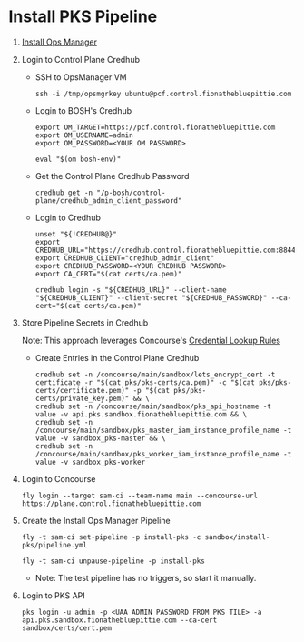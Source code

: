 #   Install PKS Pipeline

1.  [Install Ops Manager](../install-ops-manager/README.md)

1.  Login to Control Plane Credhub

    *   SSH to OpsManager VM
        ```
        ssh -i /tmp/opsmgrkey ubuntu@pcf.control.fionathebluepittie.com
        ```

    *   Login to BOSH's Credhub
        ```
        export OM_TARGET=https://pcf.control.fionathebluepittie.com
        export OM_USERNAME=admin
        export OM_PASSWORD=<YOUR OM PASSWORD>

        eval "$(om bosh-env)"
        ```

    *   Get the Control Plane Credhub Password
        ```
        credhub get -n "/p-bosh/control-plane/credhub_admin_client_password"
        ```

    *   Login to Credhub
        ```
        unset "${!CREDHUB@}"
        export CREDHUB_URL="https://credhub.control.fionathebluepittie.com:8844"
        export CREDHUB_CLIENT="credhub_admin_client"
        export CREDHUB_PASSWORD=<YOUR CREDHUB PASSWORD>
        export CA_CERT="$(cat certs/ca.pem)"

        credhub login -s "${CREDHUB_URL}" --client-name "${CREDHUB_CLIENT}" --client-secret "${CREDHUB_PASSWORD}" --ca-cert="$(cat certs/ca.pem)"
        ```

1.  Store Pipeline Secrets in Credhub

    Note: This approach leverages Concourse's [Credential Lookup Rules](https://concourse-ci.org/credhub-credential-manager.html#credential-lookup-rules)

    *   Create Entries in the Control Plane Credhub

        ```
        credhub set -n /concourse/main/sandbox/lets_encrypt_cert -t certificate -r "$(cat pks/pks-certs/ca.pem)" -c "$(cat pks/pks-certs/certificate.pem)" -p "$(cat pks/pks-certs/private_key.pem)" && \
        credhub set -n /concourse/main/sandbox/pks_api_hostname -t value -v api.pks.sandbox.fionathebluepittie.com && \
        credhub set -n /concourse/main/sandbox/pks_master_iam_instance_profile_name -t value -v sandbox_pks-master && \
        credhub set -n /concourse/main/sandbox/pks_worker_iam_instance_profile_name -t value -v sandbox_pks-worker
        ```

1.  Login to Concourse
    ```
    fly login --target sam-ci --team-name main --concourse-url https://plane.control.fionathebluepittie.com
    ````

1.  Create the Install Ops Manager Pipeline
    ```
    fly -t sam-ci set-pipeline -p install-pks -c sandbox/install-pks/pipeline.yml

    fly -t sam-ci unpause-pipeline -p install-pks
    ```
    * Note: The test pipeline has no triggers, so start it manually.

1.  Login to PKS API
    ```
    pks login -u admin -p <UAA ADMIN PASSWORD FROM PKS TILE> -a api.pks.sandbox.fionathebluepittie.com --ca-cert sandbox/certs/cert.pem
    ```